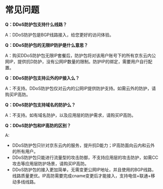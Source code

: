 # 常见问题

**Q：DDoS防护包支持什么线路？**

A：DDoS防护包是BGP线路接入，给您更好的访问体验。

**Q：DDoS防护包的无限IP防护是什么意思？**

A：购买DDoS防护包无限IP套餐后，防护包将对该用户账号下的所有京东云内公网IP，提供抗D防护，没有公网IP数量的限制。防护IP的绑定，需要用户自行配置。

**Q：DDoS防护包支持云外的IP接入么？**

A：不支持。DDoS防护包仅对云内的公网IP提供防护支持。如需云外的防护，请购买IP高防。

**Q：DDoS防护包支持域名的防护么？**

A：不支持。如有域名防护，以及应用层的防护需求，请购买IP高防。

**Q：DDoS防护包和IP高防的区别？**

A:

- DDoS防护包只针对京东云内的服务，提升抗D能力；IP高防面向云内和云外的所有用户。
- DDoS防护包只能进行流量型的攻击防御，不支持应用层的攻击防护，如需CC攻击等应用层防护场景，请购买IP高防。
- DDoS防护包的接入更加简单，无需变更公网IP地址，并且使用的BGP线路，线路质量更优。IP高防需要完成cname变更后才能接入，支持电信+联通+移动多线线路。

